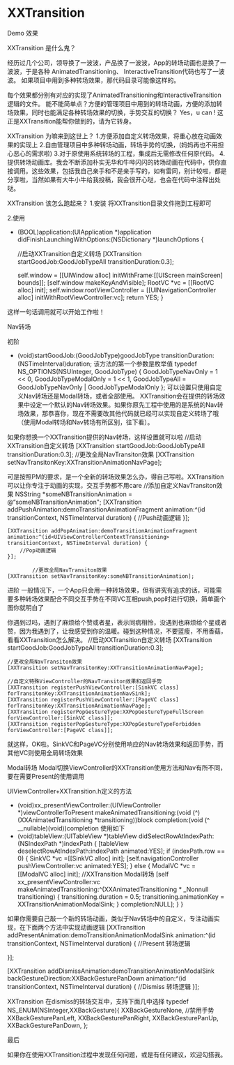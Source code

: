 # XXTransition

Demo 效果

XXTransition 是什么鬼？

经历过几个公司，领导换了一波波，产品换了一波波，App的转场动画也是换了一波波，于是各种 AnimatedTransitioning、 InteractiveTransition代码也写了一波波。
如果项目中用到多种转场效果，那代码目录可能像这样的。

每个效果都分别有对应的实现了AnimatedTransitioning和InteractiveTransition逻辑的文件。
能不能简单点？方便的管理项目中用到的转场动画，方便的添加转场效果，同时也能满足各种转场效果的切换，手势交互的切换？ Yes，u can ! 这正是XXTransition能帮你做到的，请为它转身。

XXTransition 为嘛来到这世上？
1.方便添加自定义转场效果，将重心放在动画效果的实现上
2.自由管理项目中多种转场动画，转场手势的切换，(妈妈再也不用担心恶心的需求啦)
3.对于原使用系统转场的工程，集成后无需修改任何原代码。
4.提供转场动画库。我会不断添加朴实无华和牛哔闪闪的转场动画在代码中，供你直接调用。这些效果，包括我自己亲手和不是亲手写的，如有雷同，别计较啦，都是分享啦，当然如果有大牛小牛给我投稿，我会很开心哒，也会在代码中注释出处哒。

XXTransition 该怎么跑起来？
1.安装
     将XXTransition目录文件拖到工程即可

2.使用

- (BOOL)application:(UIApplication *)application didFinishLaunchingWithOptions:(NSDictionary *)launchOptions {

    //启动XXTransition自定义转场
    [XXTransition startGoodJob:GoodJobTypeAll transitionDuration:0.3];

    self.window = [[UIWindow alloc] initWithFrame:[[UIScreen mainScreen] bounds]];
    [self.window makeKeyAndVisible];
    RootVC *vc = [[RootVC alloc] init];
    self.window.rootViewController = [[UINavigationController alloc] initWithRootViewController:vc];
    return YES;
}

这样一句话调用就可以开始工作啦！

Nav转场

初阶
+ (void)startGoodJob:(GoodJobType)goodJobType transitionDuration:(NSTimeInterval)duration;
该方法的第一个参数是枚举值
typedef NS_OPTIONS(NSUInteger, GoodJobType) {
    GoodJobTypeNavOnly = 1 << 0,
    GoodJobTypeModalOnly = 1 << 1,
    GoodJobTypeAll = GoodJobTypeNavOnly | GoodJobTypeModalOnly
};
可以设置只使用自定义Nav转场还是Modal转场，或者全部使用。 XXTransition会在提供的转场效果中设定一个默认的Nav转场效果。如果你原先工程中使用的是系统的Nav转场效果，那恭喜你，现在不需要改其他代码就已经可以实现自定义转场了哦（使用Modal转场和Nav转场有所区别，往下看）。

如果你想换一个XXTransition提供的Nav转场，这样设置就可以啦
    //启动XXTransition自定义转场
    [XXTransition startGoodJob:GoodJobTypeAll transitionDuration:0.3];
    //更改全局NavTransiton效果
    [XXTransition setNavTransitonKey:XXTransitionAnimationNavPage];

可是按照PM的要求，是一个全新的转场效果怎么办，得自己写啦。XXTransition可以让你专注于动画的实现，交互手势都不用care
    //添加自定义NavTransiton效果
    NSString *someNBTransitionAnimation = @“someNBTransitionAnimation";
    [XXTransition addPushAnimation:demoTransitionAnimationFragment animation:^(id<UIViewControllerContextTransitioning> transitionContext, NSTimeInterval duration) {
        //Push动画逻辑
    }];

    [XXTransition addPopAnimation:demoTransitionAnimationFragment animation:^(id<UIViewControllerContextTransitioning> transitionContext, NSTimeInterval duration) {
        //Pop动画逻辑
    }];

            //更改全局NavTransiton效果
    [XXTransition setNavTransitonKey:someNBTransitionAnimation];

进阶
一般情况下，一个App只会用一种转场效果，但有讲究有追求的话，可能需要多种转场效果配合不同交互手势在不同VC互相push,pop时进行切换，简单画个图你就明白了

你遇到过吗，遇到了麻烦给个赞或者星，表示同病相怜，没遇到也麻烦给个星或者赞，因为我遇到了，让我感受到你的温暖。碰到这种情况，不要蓝瘦，不用香菇，看看XXTransition怎么解决。
    //启动XXTransition自定义转场
    [XXTransition startGoodJob:GoodJobTypeAll transitionDuration:0.3];

    //更改全局NavTransiton效果
    [XXTransition setNavTransitonKey:XXTransitionAnimationNavPage];

    //自定义特殊ViewController的NavTransiton效果和返回手势
    [XXTransition registerPushViewController:[SinkVC class] forTransitonKey:XXTransitionAnimationNavSink];
    [XXTransition registerPushViewController:[PageVC class] forTransitonKey:XXTransitionAnimationNavPage];
    [XXTransition registerPopGestureType:XXPopGestureTypeFullScreen forViewController:[SinkVC class]];
    [XXTransition registerPopGestureType:XXPopGestureTypeForbidden forViewController:[PageVC class]];

就这样，OK啦。SinkVC和PageVC分别使用响应的Nav转场效果和返回手势，而其他VC则使用全局转场效果

Modal转场
Modal切换ViewController的XXTransition使用方法和Nav有所不同，要在需要Present的使用调用


UIViewController+XXTransition.h定义的方法
- (void)xx_presentViewController:(UIViewController *)viewControllerToPresent makeAnimatedTransitioning:(void (^)(XXAnimatedTransitioning *transitioning))block completion:(void (^ __nullable)(void))completion
使用如下
- (void)tableView:(UITableView *)tableView didSelectRowAtIndexPath:(NSIndexPath *)indexPath {
    [tableView deselectRowAtIndexPath:indexPath animated:YES];
    if (indexPath.row == 0) {
        SinkVC *vc =[[SinkVC alloc] init];
        [self.navigationController pushViewController:vc animated:YES];
    } else {
        ModalVC *vc = [[ModalVC alloc] init];
        //XXTransition Modal转场
        [self xx_presentViewController:vc makeAnimatedTransitioning:^(XXAnimatedTransitioning * _Nonnull transitioning) {
            transitioning.duration = 0.5;
            transitioning.animationKey = XXTransitionAnimationModalSink;
        } completion:NULL];
    }
}

如果你需要自己敲一个新的转场动画，类似于Nav转场中的自定义，专注动画实现，在下面两个方法中实现动画逻辑
[XXTransition addPresentAnimation:demoTransitionAnimationModalSink animation:^(id<UIViewControllerContextTransitioning> transitionContext, NSTimeInterval duration) {
     //Present 转场逻辑

}];

[XXTransition addDismissAnimation:demoTransitionAnimationModalSink backGestureDirection:XXBackGesturePanDown animation:^(id<UIViewControllerContextTransitioning> transitionContext, NSTimeInterval duration) {
               //Dismiss 转场逻辑
}];

XXTransition 在dismiss的转场交互中，支持下面几中选择
typedef NS_ENUM(NSInteger,XXBackGesture){
    XXBackGestureNone, //禁用手势
    XXBackGesturePanLeft,
    XXBackGesturePanRight,
    XXBackGesturePanUp,
    XXBackGesturePanDown,
};

最后

如果你在使用XXTransition过程中发现任何问题，或是有任何建议，欢迎勾搭我。
